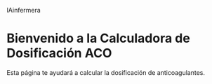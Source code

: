  IAinfermera
<!DOCTYPE html>
<html lang="es">
<head>
    <meta charset="UTF-8">
    <meta name="viewport" content="width=device-width, initial-scale=1.0">
    <title>Dosificación ACO</title>
    <link rel="stylesheet" href="styles.css"> <!-- Si tienes un archivo CSS -->
</head>
<body>
    <h1>Bienvenido a la Calculadora de Dosificación ACO</h1>
    <p>Esta página te ayudará a calcular la dosificación de anticoagulantes.</p>
</body>
</html>
